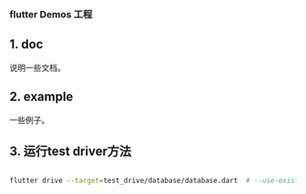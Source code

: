 
### flutter Demos 工程

## 1. doc

说明一些文档。

## 2. example

一些例子。


## 3. 运行test driver方法

```bash

flutter drive --target=test_drive/database/database.dart  # --use-existing-app=http://127.0.0.1:49538
```